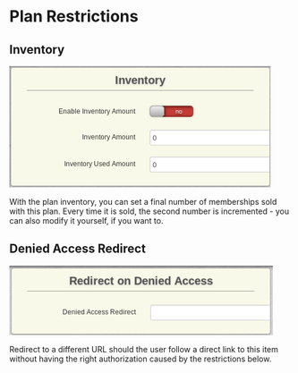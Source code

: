 # Plan Restrictions

## Inventory

![Plan Restrictions - Inventory](../../img/restrictions-plan-inventory.png)

With the plan inventory, you can set a final number of memberships sold with this plan. Every time it is sold, the second number is incremented - you can also modify it yourself, if you want to.

## Denied Access Redirect

![Plan Restrictions - Denied Redirect](../../img/restrictions-plan-denied-redirect.png)

Redirect to a different URL should the user follow a direct link to this item without having the right authorization caused by the restrictions below.
